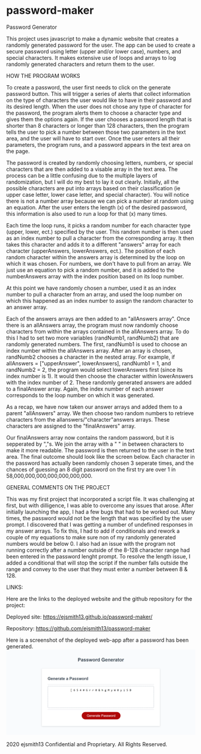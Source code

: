 # password-maker
Password Generator

This project uses javascript to make a dynamic website that creates a randomly generated password for the user. The app can be used to create a secure password using letter (upper and/or lower case), numbers, and special characters. It makes extensive use of loops and arrays to log randomly generated characters and return them to the user. 

HOW THE PROGRAM WORKS

To create a password, the user first needs to click on the generate password button. This will trigger a series of alerts that collect information on the type of characters the user would like to have in their password and its desired length. When the user does not chose any type of character for the password, the program alerts them to choose a character type and gives them the options again. If the user chooses a password length that is shorter than 8 characters or longer than 128 characters, then the program tells the user to pick a number between those two parameters in the text area, and the user will have to start over. Once the user enters all their parameters, the program runs, and a password appears in the text area on the page.

The password is created by randomly choosing  letters, numbers, or special characters that are then added to a visable array in the text area. The process can be a little confusing due to the multiple layers of randomization, but I will do my best to lay it out clearly. Initially, all the possible characters are put into arrays based on their classification (ie upper case letter, lower case letter, and special character). You will notice there is not a number array because we can pick a number at random using an equation. After the user enters the length (x) of the desired password, this information is also used to run a loop for that (x) many times. 

Each time the loop runs, it picks a random number for each character type (upper, lower, ect.) specified by the user. This random number is then used as an index number to pull a character from the corresponding array. It then takes this character and adds it to a different "answers" array for each character (upperAnswers, lowerAnswers, ect.). The position of each random character within the answers array is determined by the loop on which it was chosen. For numbers, we don't have to pull from an array. We just use an equation to pick a random number, and it is added to the numberAnswers array with the index position based on its loop number.

 At this point we have randomly chosen a number, used it as an index number to pull a character from an array, and used the loop number on which this happened as an index number to assign the random character to an answer array. 

Each of the answers arrays are then added to an "allAnswers array". Once there is an allAnswers array, the program must now randomly choose characters from within the arrays contained in the allAnswers array. To do this I had to set two more variables (randNumb1, randNumb2) that are randomly generated numbers. The first, randNumb1 is used to choose an index number within the allAnswers array. After an array is chosen, randNumb2 chooses a character in the nested array. For example, if allAnswers = ["upperAnswer", lowerAnswers], randNumb1 = 1, and randNumb2 = 2, the program would select lowerAnswers first (since its index number is 1). It would then choose the character within lowerAnswers with the index number of 2. These randomly generated answers are added to a finalAnswer array. Again, the index number of each answer corresponds to the loop number on which it was generated.
 
 As a recap, we have now taken our answer arrays and added them to a parent "allAnswers" array. We then choose two random numbers to retrieve characters from the allanswers/"character"answers arrays. These characters are assigned to the "finalAnswers" array. 

Our finalAnswers array now contains the random password, but it is sepperated by ","s. We join the array with a " " in between characters to make it more readable. The password is then returned to the user in the text area. The final outcome should look like the screen below. Each character in the password has actually been randomly chosen 3 seperate times, and the chances of guessing an 8 digit password on the first try are over 1 in 
58,000,000,000,000,000,000,000.

GENERAL COMMENTS ON THE PROJECT

This was my first project that incorporated a script file. It was challenging at first, but with dilligence, I was able to overcome any issues that arose. After initially launching the app, I had a few bugs that had to be worked out. Many times, the password would not be the length that was specified by the user prompt. I discovered that I was getting a number of undefined responses in my answer arrays. To fix this, I had to add if conditionals and rework a couple of my equations to make sure non of my randomly generated numbers would be below 0. I also had an issue with the program not running correctly after a number outside of the 8-128 character range had been entered in the password lenght prompt. To resolve the length issue, I added a conditional that will stop the script if the number falls outside the range and convey to the user that they must enter a number between 8 & 128. 

LINKS:

Here are the links to the deployed website and the github repository for the project:

Deployed site:
https://ejsmith13.github.io/password-maker/

Repository:
https://github.com/ejsmith13/password-maker



Here is a screenshot of the deployed web-app after a password has been generated.
![alt text](assets/images/password_screenshot.png)





2020 ejsmith13  Confidential and Proprietary. All Rights Reserved.